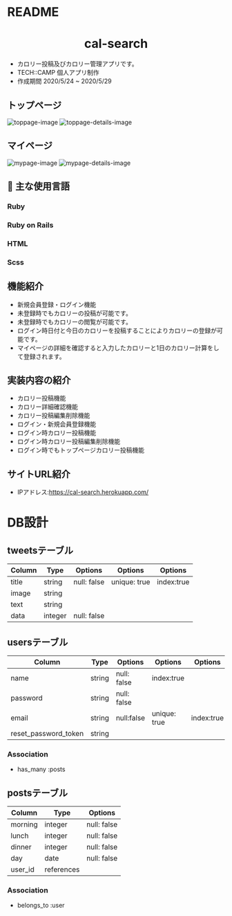 # README
<h1 align="center">cal-search</h1>

- カロリー投稿及びカロリー管理アプリです。
- TECH::CAMP 個人アプリ制作
- 作成期間 2020/5/24 ~ 2020/5/29
## トップページ
![toppage-image](https://user-images.githubusercontent.com/64839248/85504704-7ddf7e00-b627-11ea-9a76-84bb99a38779.png)
![toppage-details-image](https://user-images.githubusercontent.com/64839248/85508967-0c57fd80-b630-11ea-8ffb-49a3eedb54b5.png)

## マイページ
![mypage-image](https://user-images.githubusercontent.com/64839248/85509052-3dd0c900-b630-11ea-9beb-ef3499475712.png)
![mypage-details-image](https://user-images.githubusercontent.com/64839248/85508791-b1260b00-b62f-11ea-9ef2-3b3c4152ac9a.png)

## :paperclip: 主な使用言語
### Ruby
### Ruby on Rails
### HTML
### Scss

## 機能紹介
- 新規会員登録・ログイン機能
- 未登録時でもカロリーの投稿が可能です。
- 未登録時でもカロリーの閲覧が可能です。
- ログイン時日付と今日のカロリーを投稿することによりカロリーの登録が可能です。
- マイページの詳細を確認すると入力したカロリーと1日のカロリー計算をして登録されます。 

## 実装内容の紹介
- カロリー投稿機能
- カロリー詳細確認機能
- カロリー投稿編集削除機能
- ログイン・新規会員登録機能
- ログイン時カロリー投稿機能
- ログイン時カロリー投稿編集削除機能
- ログイン時でもトップページカロリー投稿機能

## サイトURL紹介
- IPアドレス:https://cal-search.herokuapp.com/

# DB設計

## tweetsテーブル

|Column|Type|Options|Options|Options|
|------|----|-------|-------|-------|
|title|string|null: false|unique: true|index:true|
|image|string|
|text|string|
|data|integer|null: false|

## usersテーブル

|Column|Type|Options|Options|Options|
|------|----|-------|-------|-------|
|name|string|null: false|index:true|
|password|string|null: false|
|email|string|null:false|unique: true|index:true|
|reset_password_token|string|

### Association
- has_many :posts

## postsテーブル

|Column|Type|Options|
|------|----|-------|
|morning|integer|null: false|
|lunch|integer|null: false|
|dinner|integer|null: false|
|day|date|null: false|
|user_id|references|

### Association
- belongs_to :user